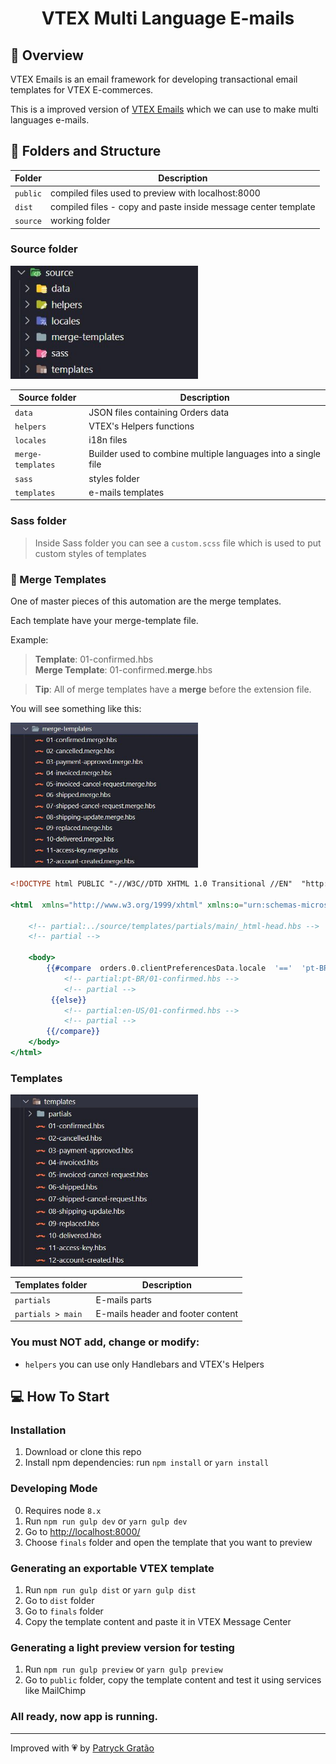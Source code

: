 <h1 align="center">
    VTEX Multi Language E-mails
</h1>

## :rocket: Overview

VTEX Emails is an email framework for developing transactional email templates for VTEX E-commerces.

This is a improved version of [VTEX Emails](https://github.com/vtex/vtex-emails) which we can use to make multi languages e-mails.

## :open_file_folder: Folders and Structure

  | Folder | Description |
  |--|--|
  |`public`	| compiled files used to preview with localhost:8000 |
  |`dist`  |compiled files - copy and paste inside message center template  |
  |`source` |working folder  |

### Source folder

  <img src="./gitlab/source-folder-view.JPG" alt="Source Folder" width="300"/>

  | Source folder| Description |
  |--|--|
  |`data`  |  JSON files containing Orders data|
  | `helpers` | VTEX's Helpers functions |
  | `locales` |i18n files  |
  | `merge-templates` |Builder used to combine multiple languages ​​into a single file  |
  | `sass` |styles folder  |
  | `templates` |e-mails templates  |


### Sass folder

> Inside Sass folder you can see a `custom.scss` file which is used to put custom styles of templates

### :pushpin: Merge Templates

One of master pieces of this automation are the merge templates.

Each template have your merge-template file.

Example:
> **Template**: 01-confirmed.hbs <br>
> **Merge Template**: 01-confirmed.**merge**.hbs

>**Tip**: All of merge templates have a **merge** before the extension file.

You will see something like this:

  <img src="./gitlab/merge-templates.JPG" alt="Merge Templates Folder" width="300"/>

```handlebars
<!DOCTYPE html PUBLIC "-//W3C//DTD XHTML 1.0 Transitional //EN"  "http://www.w3.org/TR/xhtml1/DTD/xhtml1-transitional.dtd">

<html  xmlns="http://www.w3.org/1999/xhtml" xmlns:o="urn:schemas-microsoft-com:office:office" xmlns:v="urn:schemas-microsoft-com:vml">

	<!-- partial:../source/templates/partials/main/_html-head.hbs -->
	<!-- partial -->

	<body>
		{{#compare  orders.0.clientPreferencesData.locale  '=='  'pt-BR'  }}
			<!-- partial:pt-BR/01-confirmed.hbs -->
			<!-- partial -->
		 {{else}}
			<!-- partial:en-US/01-confirmed.hbs -->
			<!-- partial -->
		{{/compare}}
	</body>
</html>
```
### Templates

 <img src="./gitlab/templates-emails.JPG" alt="Templates Folder" width="300"/>

  | Templates folder| Description |
  |--|--|
  |`partials`  |  E-mails parts|
  | `partials > main` | E-mails header and footer content|


### You must NOT add, change or modify:

- `helpers` you can use only Handlebars and VTEX's Helpers

## :computer: How To Start

### Installation

1.  Download or clone this repo
2.  Install npm dependencies: run `npm install` or `yarn install`

### Developing Mode

0.  Requires node `8.x`
1.  Run `npm run gulp dev` or `yarn gulp dev`
2.  Go to [http://localhost:8000/](http://localhost:8000/)
3.  Choose `finals` folder and open the template that you want to preview

### Generating an exportable VTEX template

1.  Run `npm run gulp dist` or `yarn gulp dist`
2.  Go to `dist` folder
3.  Go to `finals` folder
4.  Copy the template content and paste it in VTEX Message Center

### Generating a light preview version for testing

1.  Run `npm run gulp preview` or  `yarn gulp preview`
2.  Go to `public` folder, copy the template content and test it using services like MailChimp


### All ready, now app is running.

---

Improved with 💗 by [Patryck Gratão]('https://www.linkedin.com/in/ppgratao/')